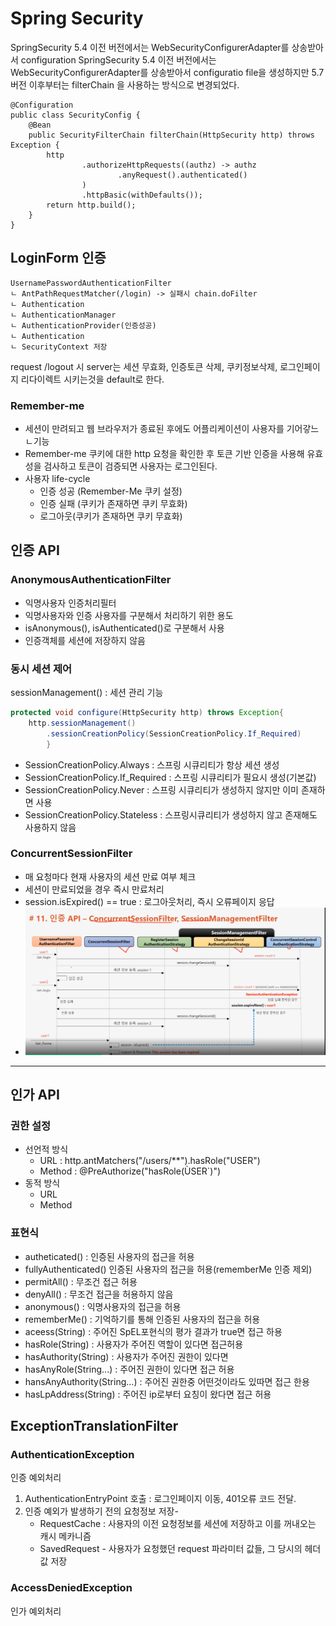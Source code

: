 # Spring Security

SpringSecurity 5.4 이전 버전에서는 WebSecurityConfigurerAdapter를 상송받아서 configuration
SpringSecurity 5.4 이전 버전에서는 WebSecurityConfigurerAdapter를 상송받아서 configuratio file을 생성하지만
5.7버전 이후부터는 filterChain 을 사용하는 방식으로 변경되었다. 

```
@Configuration
public class SecurityConfig {
    @Bean
    public SecurityFilterChain filterChain(HttpSecurity http) throws Exception {
        http
                .authorizeHttpRequests((authz) -> authz
                        .anyRequest().authenticated()
                )
                .httpBasic(withDefaults());
        return http.build();
    }
}

``` 
## LoginForm 인증
```
UsernamePasswordAuthenticationFilter
ㄴ AntPathRequestMatcher(/login) -> 실패시 chain.doFilter
ㄴ Authentication
ㄴ AuthenticationManager
ㄴ AuthenticationProvider(인증성공)
ㄴ Authentication
ㄴ SecurityContext 저장
```
request /logout 시 server는 세션 무효화, 인증토큰 삭제, 쿠키정보삭제, 로그인페이지 리다이렉트 시키는것을 default로 한다.

### Remember-me
- 세션이 만려되고 웹 브라우저가 종료된 후에도 어플리케이션이 사용자를 기어갛느 ㄴ기능
- Remember-me 쿠키에 대한 http 요청을 확인한 후 토큰 기반 인증을 사용해 유효성을 검사하고 토큰이 검증되면 사용자는 로그인된다. 
- 사용자 life-cycle
  - 인증 성공 (Remember-Me 쿠키 설정)
  - 인증 실패 (쿠키가 존재하면 쿠키 무효화)
  - 로그아웃(쿠키가 존재하면 쿠키 무효화)


## 인증 API
### AnonymousAuthenticationFilter
- 익명사용자 인증처리필터
- 익명사용자와 인증 사용자를 구분해서 처리하기 위한 용도
- isAnonymous(), isAuthenticated()로 구분해서 사용
- 인증객체를 세션에 저장하지 않음


### 동시 세션 제어
sessionManagement() : 세션 관리 기능
```java
protected void configure(HttpSecurity http) throws Exception{
    http.sessionManagement()
        .sessionCreationPolicy(SessionCreationPolicy.If_Required)
        }
```

- SessionCreationPolicy.Always : 스프링 시큐리티가 항상 세션 생성
- SessionCreationPolicy.If_Required : 스프링 시큐리티가 필요시 생성(기본값)
- SessionCreationPolicy.Never : 스프링 시큐리티가 생성하지 않지만 이미 존재하면 사용
- SessionCreationPolicy.Stateless : 스프링시큐리티가 생성하지 않고 존재해도 사용하지 않음


### ConcurrentSessionFilter
- 매 요청마다 현재 사용자의 세션 만료 여부 체크 
- 세션이 만료되었을 경우 즉시 만료처리 
- session.isExpired() == true : 로그아웃처리, 즉시 오류페이지 응답
- ![img.png](img.png)

-----
## 인가 API
### 권한 설정
- 선언적 방식
  - URL : http.antMatchers("/users/**").hasRole("USER")
  - Method : @PreAuthorize("hasRole(ÙSER`)")
- 동적 방식
  - URL
  - Method

### 표현식
- autheticated() : 인증된 사용자의 접근을 허용
- fullyAuthenticated() 인증된 사용자의 접근을 허용(rememberMe 인증 제외)
- permitAll() : 무조건 접근 허용
- denyAll() : 무조건 접근을 허용하지 않음
- anonymous() : 익명사용자의 접근을 허용
- rememberMe() : 기억하기를 통해 인증된 사용자의 접근을 허용
- aceess(String) : 주어진 SpEL포현식의 평가 결과가 true면 접근 하용
- hasRole(String) : 사용자가 주어진 역할이 있다면 접근허용
- hasAuthority(String) : 사용자가 주어진 권한이 있다면
- hasAnyRole(String...) : 주어진 권한이 있다면 접근 허용
- hansAnyAuthority(String...) : 주어진 권한중 어떤것이라도 있따면 접근 한용
- hasLpAddress(String) : 주어진 ip로부터 요칭이 왔다면 접근 허용


## ExceptionTranslationFilter
### AuthenticationException
인증 예외처리 
1. AuthenticationEntryPoint 호출 : 로그인페이지 이동, 401오류 코드 전달.
2. 인증 예외가 발생하기 전의 요청정보 저장- 
    - RequestCache : 사용자의 이전 요청정보를 세션에 저장하고 이를 꺼내오는 캐시 메카니즘
    - SavedRequest - 사용자가 요청했던 request 파라미터 값들, 그 당시의 헤더값 저장
### AccessDeniedException
인가 예외처리


















